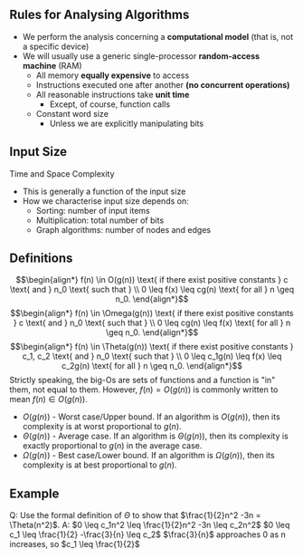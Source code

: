 ## Rules for Analysing Algorithms
- We perform the analysis concerning a **computational model** (that is, not a specific device)
- We will usually use a generic single-processor **random-access machine** (RAM)
    - All memory **equally expensive** to access
    - Instructions executed one after another **(no concurrent operations)**
    - All reasonable instructions take **unit time**
	     - Except, of course, function calls
    - Constant word size
        - Unless we are explicitly manipulating bits

## Input Size
Time and Space Complexity
- This is generally a function of the input size
- How we characterise input size depends on:
    - Sorting: number of input items
    - Multiplication: total number of bits
    - Graph algorithms: number of nodes and edges

## Definitions
$$\begin{align*}
f(n) \in O(g(n)) \text{ if there exist positive constants } c \text{ and } n_0 \text{ such that } \\ 
0 \leq f(x) \leq cg(n) \text{ for all } n \geq n_0.
\end{align*}$$
$$\begin{align*}
f(n) \in \Omega(g(n)) \text{ if there exist positive constants } c \text{ and } n_0 \text{ such that } \\ 
0 \leq cg(n) \leq f(x) \text{ for all } n \geq n_0.
\end{align*}$$
$$\begin{align*}
f(n) \in \Theta(g(n)) \text{ if there exist positive constants } c_1, c_2 \text{ and } n_0 \text{ such that } \\ 
0 \leq c_1g(n) \leq f(x) \leq c_2g(n) \text{ for all } n \geq n_0.
\end{align*}$$
Strictly speaking, the big-Os are sets of functions and a function is "in" them, not equal to them. However, $f(n) = O(g(n))$ is commonly written to mean $f(n) \in O(g(n))$.

- $O(g(n))$ - Worst case/Upper bound. If an algorithm is $O(g(n))$, then its complexity is at worst proportional to $g(n)$.
- $\Theta(g(n))$ - Average case. If an algorithm is $\Theta(g(n))$, then its complexity is exactly proportional to $g(n)$ in the average case.
- $\Omega(g(n))$ - Best case/Lower bound. If an algorithm is $\Omega(g(n))$, then its complexity is at best proportional to $g(n)$.

## Example
Q: Use the formal definition of $\Theta$ to show that $\frac{1}{2}n^2 -3n = \Theta(n^2)$.
A: 
$0 \leq c_1n^2 \leq \frac{1}{2}n^2 -3n \leq c_2n^2$ 
$0 \leq c_1 \leq \frac{1}{2} -\frac{3}{n} \leq c_2$ 
$\frac{3}{n}$ approaches 0 as n increases, so
$c_1 \leq \frac{1}{2}$
